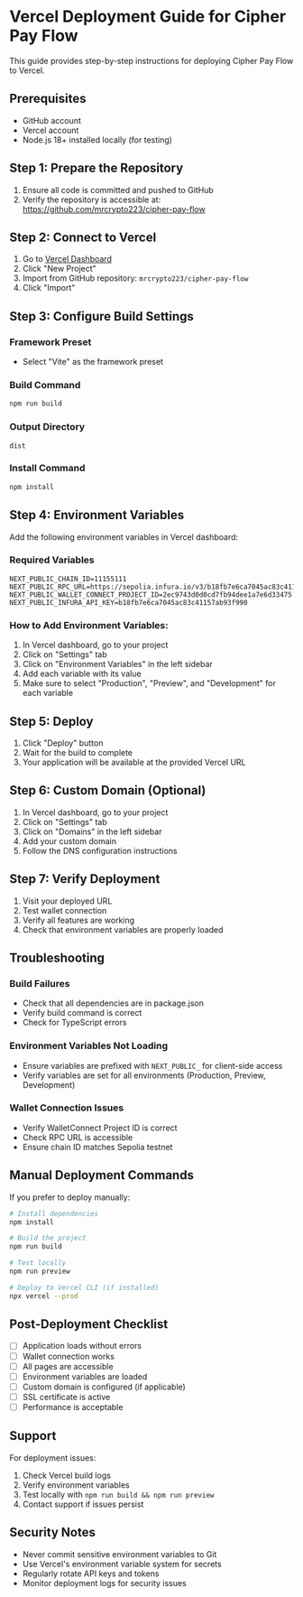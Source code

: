 # Vercel Deployment Guide for Cipher Pay Flow

This guide provides step-by-step instructions for deploying Cipher Pay Flow to Vercel.

## Prerequisites

- GitHub account
- Vercel account
- Node.js 18+ installed locally (for testing)

## Step 1: Prepare the Repository

1. Ensure all code is committed and pushed to GitHub
2. Verify the repository is accessible at: https://github.com/mrcrypto223/cipher-pay-flow

## Step 2: Connect to Vercel

1. Go to [Vercel Dashboard](https://vercel.com/dashboard)
2. Click "New Project"
3. Import from GitHub repository: `mrcrypto223/cipher-pay-flow`
4. Click "Import"

## Step 3: Configure Build Settings

### Framework Preset
- Select "Vite" as the framework preset

### Build Command
```bash
npm run build
```

### Output Directory
```
dist
```

### Install Command
```bash
npm install
```

## Step 4: Environment Variables

Add the following environment variables in Vercel dashboard:

### Required Variables
```
NEXT_PUBLIC_CHAIN_ID=11155111
NEXT_PUBLIC_RPC_URL=https://sepolia.infura.io/v3/b18fb7e6ca7045ac83c41157ab93f990
NEXT_PUBLIC_WALLET_CONNECT_PROJECT_ID=2ec9743d0d0cd7fb94dee1a7e6d33475
NEXT_PUBLIC_INFURA_API_KEY=b18fb7e6ca7045ac83c41157ab93f990
```

### How to Add Environment Variables:
1. In Vercel dashboard, go to your project
2. Click on "Settings" tab
3. Click on "Environment Variables" in the left sidebar
4. Add each variable with its value
5. Make sure to select "Production", "Preview", and "Development" for each variable

## Step 5: Deploy

1. Click "Deploy" button
2. Wait for the build to complete
3. Your application will be available at the provided Vercel URL

## Step 6: Custom Domain (Optional)

1. In Vercel dashboard, go to your project
2. Click on "Settings" tab
3. Click on "Domains" in the left sidebar
4. Add your custom domain
5. Follow the DNS configuration instructions

## Step 7: Verify Deployment

1. Visit your deployed URL
2. Test wallet connection
3. Verify all features are working
4. Check that environment variables are properly loaded

## Troubleshooting

### Build Failures
- Check that all dependencies are in package.json
- Verify build command is correct
- Check for TypeScript errors

### Environment Variables Not Loading
- Ensure variables are prefixed with `NEXT_PUBLIC_` for client-side access
- Verify variables are set for all environments (Production, Preview, Development)

### Wallet Connection Issues
- Verify WalletConnect Project ID is correct
- Check RPC URL is accessible
- Ensure chain ID matches Sepolia testnet

## Manual Deployment Commands

If you prefer to deploy manually:

```bash
# Install dependencies
npm install

# Build the project
npm run build

# Test locally
npm run preview

# Deploy to Vercel CLI (if installed)
npx vercel --prod
```

## Post-Deployment Checklist

- [ ] Application loads without errors
- [ ] Wallet connection works
- [ ] All pages are accessible
- [ ] Environment variables are loaded
- [ ] Custom domain is configured (if applicable)
- [ ] SSL certificate is active
- [ ] Performance is acceptable

## Support

For deployment issues:
1. Check Vercel build logs
2. Verify environment variables
3. Test locally with `npm run build && npm run preview`
4. Contact support if issues persist

## Security Notes

- Never commit sensitive environment variables to Git
- Use Vercel's environment variable system for secrets
- Regularly rotate API keys and tokens
- Monitor deployment logs for security issues
